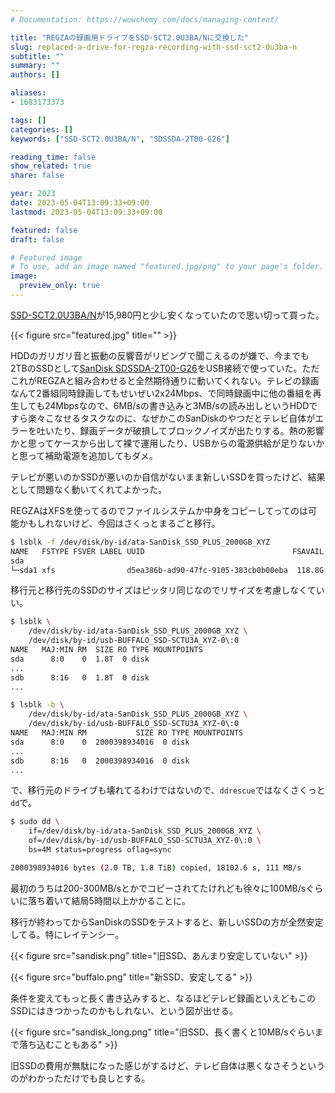```yaml
---
# Documentation: https://wowchemy.com/docs/managing-content/

title: "REGZAの録画用ドライブをSSD-SCT2.0U3BA/Nに交換した"
slug: replaced-a-drive-for-regza-recording-with-ssd-sct2-0u3ba-n
subtitle: ""
summary: ""
authors: []

aliases:
- 1683173373

tags: []
categories: []
keywords: ["SSD-SCT2.0U3BA/N", "SDSSDA-2T00-G26"]

reading_time: false
show_related: true
share: false

year: 2023
date: 2023-05-04T13:09:33+09:00
lastmod: 2023-05-04T13:09:33+09:00

featured: false
draft: false

# Featured image
# To use, add an image named "featured.jpg/png" to your page's folder.
image:
  preview_only: true
---
```


[SSD-SCT2.0U3BA/N](https://www.buffalo.jp/product/detail/ssd-sct2.0u3ba_n.html)が15,980円と少し安くなっていたので思い切って買った。

{{< figure src="featured.jpg" title="" >}}

HDDのガリガリ音と振動の反響音がリビングで聞こえるのが嫌で、今までも2TBのSSDとして[SanDisk SDSSDA-2T00-G26](https://www.westerndigital.com/ja-jp/products/internal-drives/sandisk-ssd-plus-sata-iii-ssd)をUSB接続で使っていた。ただこれがREGZAと組み合わせると全然期待通りに動いてくれない。テレビの録画なんて2番組同時録画してもせいぜい2x24Mbps、で同時録画中に他の番組を再生しても24Mbpsなので、6MB/sの書き込みと3MB/sの読み出しというHDDですら楽々こなせるタスクなのに、なぜかこのSanDiskのやつだとテレビ自体がエラーを吐いたり、録画データが破損してブロックノイズが出たりする。熱の影響かと思ってケースから出して裸で運用したり、USBからの電源供給が足りないかと思って補助電源を追加してもダメ。

テレビが悪いのかSSDが悪いのか自信がないまま新しいSSDを買ったけど、結果として問題なく動いてくれてよかった。

REGZAはXFSを使ってるのでファイルシステムか中身をコピーしてってのは可能かもしれないけど、今回はさくっとまるごと移行。

```bash
$ lsblk -f /dev/disk/by-id/ata-SanDisk_SSD_PLUS_2000GB_XYZ
NAME   FSTYPE FSVER LABEL UUID                                 FSAVAIL FSUSE% MOUNTPOINTS
sda
└─sda1 xfs                d5ea386b-ad90-47fc-9105-383cb0b00eba  118.8G    94% /media/nobuto/d5ea386b-ad90-47fc-9105-383cb0b00eba
```

移行元と移行先のSSDのサイズはピッタリ同じなのでリサイズを考慮しなくていい。

```bash
$ lsblk \
    /dev/disk/by-id/ata-SanDisk_SSD_PLUS_2000GB_XYZ \
    /dev/disk/by-id/usb-BUFFALO_SSD-SCTU3A_XYZ-0\:0
NAME   MAJ:MIN RM  SIZE RO TYPE MOUNTPOINTS
sda      8:0    0  1.8T  0 disk
...
sdb      8:16   0  1.8T  0 disk
...

$ lsblk -b \
    /dev/disk/by-id/ata-SanDisk_SSD_PLUS_2000GB_XYZ \
    /dev/disk/by-id/usb-BUFFALO_SSD-SCTU3A_XYZ-0\:0
NAME   MAJ:MIN RM           SIZE RO TYPE MOUNTPOINTS
sda      8:0    0  2000398934016  0 disk
...
sdb      8:16   0  2000398934016  0 disk
...
```

で、移行元のドライブも壊れてるわけではないので、`ddrescue`ではなくさくっと`dd`で。

```bash
$ sudo dd \
    if=/dev/disk/by-id/ata-SanDisk_SSD_PLUS_2000GB_XYZ \
    of=/dev/disk/by-id/usb-BUFFALO_SSD-SCTU3A_XYZ-0\:0 \
    bs=4M status=progress oflag=sync

2000398934016 bytes (2.0 TB, 1.8 TiB) copied, 18102.6 s, 111 MB/s
```

最初のうちは200-300MB/sとかでコピーされてたけれども徐々に100MB/sぐらいに落ち着いて結局5時間以上かかることに。


移行が終わってからSanDiskのSSDをテストすると、新しいSSDの方が全然安定してる。特にレイテンシー。

{{< figure src="sandisk.png" title="旧SSD、あんまり安定していない" >}}

{{< figure src="buffalo.png" title="新SSD、安定してる" >}}

条件を変えてもっと長く書き込みすると、なるほどテレビ録画といえどもこのSSDにはきつかったのかもしれない、という図が出せる。

{{< figure src="sandisk_long.png" title="旧SSD、長く書くと10MB/sぐらいまで落ち込むこともある" >}}

旧SSDの費用が無駄になった感じがするけど、テレビ自体は悪くなさそうというのがわかっただけでも良しとする。
